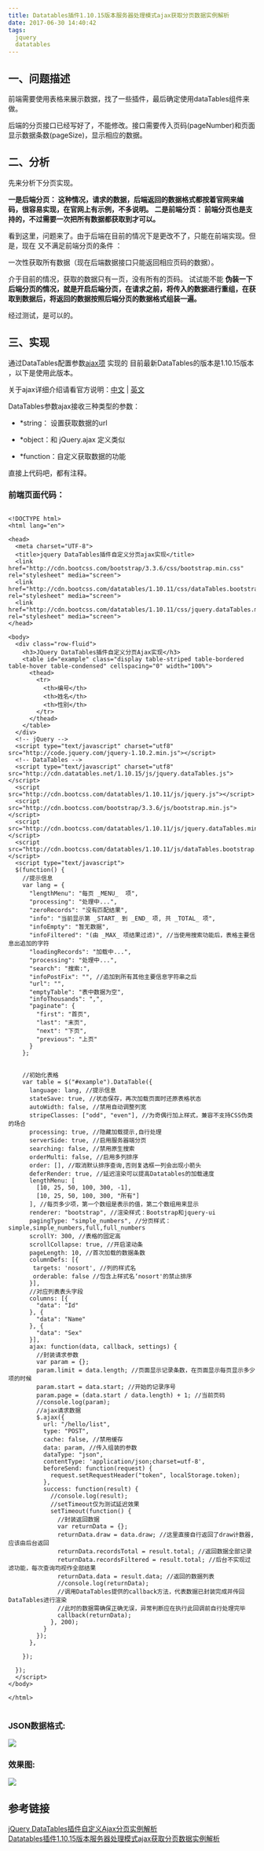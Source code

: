 ```yaml
---
title: Datatables插件1.10.15版本服务器处理模式ajax获取分页数据实例解析
date: 2017-06-30 14:40:42
tags:   
  jquery
  datatables  
---
```

## 一、问题描述
 
前端需要使用表格来展示数据，找了一些插件，最后确定使用dataTables组件来做。
 
后端的分页接口已经写好了，不能修改。接口需要传入页码(pageNumber)和页面显示数据条数(pageSize)，显示相应的数据。

<!-- more -->
 
## 二、分析
 
先来分析下分页实现。
 
**一是后端分页： 这种情况，请求的数据，后端返回的数据格式都按着官网来编码，很容易实现，在官网上有示例，不多说明。** 
**二是前端分页： 前端分页也是支持的，不过需要一次把所有数据都获取到才可以。**
 
看到这里，问题来了。由于后端在目前的情况下是更改不了，只能在前端实现。但是，现在 又不满足前端分页的条件 ：
 
一次性获取所有数据（现在后端数据接口只能返回相应页码的数据）。
 
介于目前的情况，获取的数据只有一页，没有所有的页码。 
试试能不能 **伪装一下后端分页的情况，就是开启后端分页，在请求之前，将传入的数据进行重组，在获取到数据后，将返回的数据按照后端分页的数据格式组装一遍。**
 
经过测试，是可以的。
 
## 三、实现
通过DataTables配置参数[ajax项](https://datatables.net/reference/option/ajax) 实现的
目前最新DataTables的版本是1.10.15版本 ，以下是使用此版本。
 
关于ajax详细介绍请看官方说明：[中文](http://www.w3school.com.cn/jquery/ajax_ajax.asp) | [英文](https://api.jquery.com/jquery.ajax/)
 
DataTables参数ajax接收三种类型的参数：
 
 
- *string： 设置获取数据的url
 
 
- *object：和 jQuery.ajax 定义类似
 
 
- *function：自定义获取数据的功能
 
 
直接上代码吧，都有注释。
 
### 前端页面代码：
 
```
 
<!DOCTYPE html>
<html lang="en">
 
<head>
  <meta charset="UTF-8">
  <title>jquery DataTables插件自定义分页ajax实现</title>
  <link href="http://cdn.bootcss.com/bootstrap/3.3.6/css/bootstrap.min.css" rel="stylesheet" media="screen">
  <link href="http://cdn.bootcss.com/datatables/1.10.11/css/dataTables.bootstrap.min.css" rel="stylesheet" media="screen">
  <link href="http://cdn.bootcss.com/datatables/1.10.11/css/jquery.dataTables.min.css" rel="stylesheet" media="screen">
</head>
 
<body>
  <div class="row-fluid">
    <h3>JQuery DataTables插件自定义分页Ajax实现</h3>
    <table id="example" class="display table-striped table-bordered table-hover table-condensed" cellspacing="0" width="100%">
      <thead>
        <tr>
          <th>编号</th>
          <th>姓名</th>
          <th>性别</th>
        </tr>
      </thead>
    </table>
  </div>
  <!-- jQuery -->
  <script type="text/javascript" charset="utf8" src="http://code.jquery.com/jquery-1.10.2.min.js"></script>
  <!-- DataTables -->
  <script type="text/javascript" charset="utf8" src="http://cdn.datatables.net/1.10.15/js/jquery.dataTables.js"></script>
  <script src="http://cdn.bootcss.com/datatables/1.10.11/js/jquery.js"></script>
  <script src="http://cdn.bootcss.com/bootstrap/3.3.6/js/bootstrap.min.js"></script>
  <script src="http://cdn.bootcss.com/datatables/1.10.11/js/jquery.dataTables.min.js"></script>
  <script src="http://cdn.bootcss.com/datatables/1.10.11/js/dataTables.bootstrap.min.js"></script>
  <script type="text/javascript">
  $(function() {
    //提示信息
    var lang = {
      "lengthMenu": "每页 _MENU_  项",
      "processing": "处理中...",
      "zeroRecords": "没有匹配结果",
      "info": "当前显示第 _START_ 到 _END_ 项, 共 _TOTAL_ 项",
      "infoEmpty": "暂无数据",
      "infoFiltered": "(由 _MAX_ 项结果过滤)", //当使用搜索功能后，表格主要信息出追加的字符
      "loadingRecords": "加载中...",
      "processing": "处理中...",
      "search": "搜索:",
      "infoPostFix": "", //追加到所有其他主要信息字符串之后
      "url": "",
      "emptyTable": "表中数据为空",
      "infoThousands": ",",
      "paginate": {
        "first": "首页",
        "last": "末页",
        "next": "下页",
        "previous": "上页"
      }
    };
 
 
    //初始化表格
    var table = $("#example").DataTable({
      language: lang, //提示信息
      stateSave: true, //状态保存，再次加载页面时还原表格状态
      autoWidth: false, //禁用自动调整列宽
      stripeClasses: ["odd", "even"], //为奇偶行加上样式，兼容不支持CSS伪类的场合
      processing: true, //隐藏加载提示,自行处理
      serverSide: true, //启用服务器端分页
      searching: false, //禁用原生搜索
      orderMulti: false, //启用多列排序
      order: [], //取消默认排序查询,否则复选框一列会出现小箭头
      deferRender: true, //延迟渲染可以提高Datatables的加载速度
      lengthMenu: [
        [10, 25, 50, 100, 300, -1],
        [10, 25, 50, 100, 300, "所有"]
      ], //每页多少项，第一个数组是表示的值，第二个数组用来显示
      renderer: "bootstrap", //渲染样式：Bootstrap和jquery-ui
      pagingType: "simple_numbers", //分页样式：simple,simple_numbers,full,full_numbers
      scrollY: 300, //表格的固定高
      scrollCollapse: true, //开启滚动条
      pageLength: 10, //首次加载的数据条数
      columnDefs: [{
       targets: 'nosort', //列的样式名
       orderable: false //包含上样式名‘nosort'的禁止排序
      }],
      //对应列表表头字段
      columns: [{
        "data": "Id"
      }, {
        "data": "Name"
      }, {
        "data": "Sex"
      }],
      ajax: function(data, callback, settings) {
        //封装请求参数
        var param = {};
        param.limit = data.length; //页面显示记录条数，在页面显示每页显示多少项的时候
        param.start = data.start; //开始的记录序号
        param.page = (data.start / data.length) + 1; //当前页码
        //console.log(param);
        //ajax请求数据
        $.ajax({
          url: "/hello/list",
          type: "POST",
          cache: false, //禁用缓存
          data: param, //传入组装的参数
          dataType: "json",
          contentType: 'application/json;charset=utf-8',
          beforeSend: function(request) {
            request.setRequestHeader("token", localStorage.token);
          },
          success: function(result) {
            //console.log(result);
            //setTimeout仅为测试延迟效果
            setTimeout(function() {
              //封装返回数据
              var returnData = {};
              returnData.draw = data.draw; //这里直接自行返回了draw计数器,应该由后台返回
              returnData.recordsTotal = result.total; //返回数据全部记录
              returnData.recordsFiltered = result.total; //后台不实现过滤功能，每次查询均视作全部结果
              returnData.data = result.data; //返回的数据列表
              //console.log(returnData);
              //调用DataTables提供的callback方法，代表数据已封装完成并传回DataTables进行渲染
              //此时的数据需确保正确无误，异常判断应在执行此回调前自行处理完毕
              callback(returnData);
            }, 200);
          }
        });
      },
 
    });
 
  });
  </script>
</body>
 
</html>
 
```
### JSON数据格式:
![](http://images2015.cnblogs.com/blog/564792/201706/564792-20170630143559118-923358726.png)

### 效果图:
![](http://images2015.cnblogs.com/blog/564792/201706/564792-20170630143543399-2105630772.png)

## 参考链接
[jQuery DataTables插件自定义Ajax分页实例解析](http://www.jb51.net/article/84751.htm)  
[Datatables插件1.10.15版本服务器处理模式ajax获取分页数据实例解析](http://www.cnblogs.com/weiqinl/p/7098746.html)
 